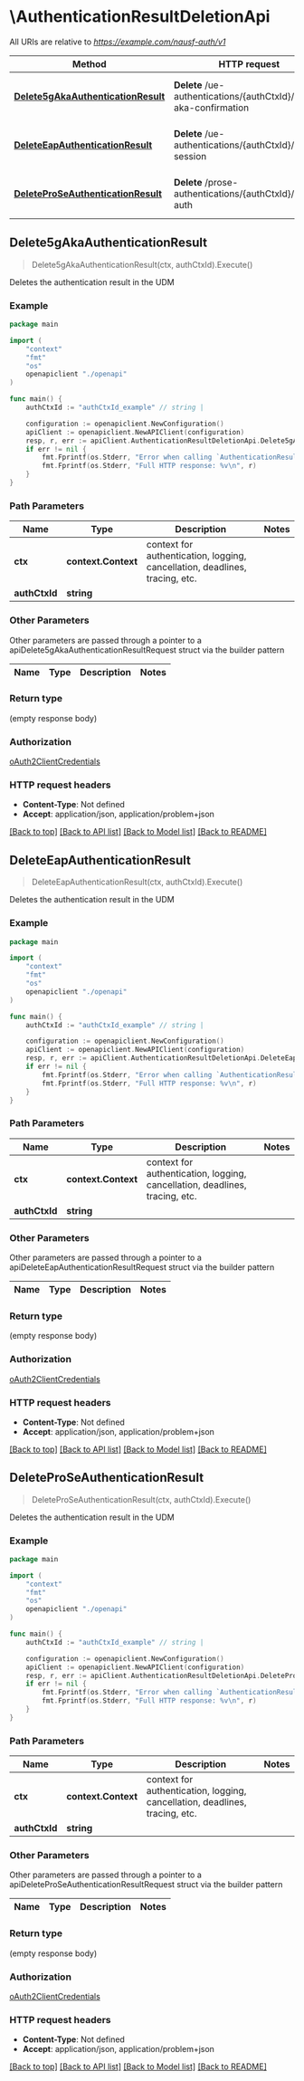 # \AuthenticationResultDeletionApi

All URIs are relative to *https://example.com/nausf-auth/v1*

Method | HTTP request | Description
------------- | ------------- | -------------
[**Delete5gAkaAuthenticationResult**](AuthenticationResultDeletionApi.md#Delete5gAkaAuthenticationResult) | **Delete** /ue-authentications/{authCtxId}/5g-aka-confirmation | Deletes the authentication result in the UDM
[**DeleteEapAuthenticationResult**](AuthenticationResultDeletionApi.md#DeleteEapAuthenticationResult) | **Delete** /ue-authentications/{authCtxId}/eap-session | Deletes the authentication result in the UDM
[**DeleteProSeAuthenticationResult**](AuthenticationResultDeletionApi.md#DeleteProSeAuthenticationResult) | **Delete** /prose-authentications/{authCtxId}/prose-auth | Deletes the authentication result in the UDM



## Delete5gAkaAuthenticationResult

> Delete5gAkaAuthenticationResult(ctx, authCtxId).Execute()

Deletes the authentication result in the UDM

### Example

```go
package main

import (
    "context"
    "fmt"
    "os"
    openapiclient "./openapi"
)

func main() {
    authCtxId := "authCtxId_example" // string | 

    configuration := openapiclient.NewConfiguration()
    apiClient := openapiclient.NewAPIClient(configuration)
    resp, r, err := apiClient.AuthenticationResultDeletionApi.Delete5gAkaAuthenticationResult(context.Background(), authCtxId).Execute()
    if err != nil {
        fmt.Fprintf(os.Stderr, "Error when calling `AuthenticationResultDeletionApi.Delete5gAkaAuthenticationResult``: %v\n", err)
        fmt.Fprintf(os.Stderr, "Full HTTP response: %v\n", r)
    }
}
```

### Path Parameters


Name | Type | Description  | Notes
------------- | ------------- | ------------- | -------------
**ctx** | **context.Context** | context for authentication, logging, cancellation, deadlines, tracing, etc.
**authCtxId** | **string** |  | 

### Other Parameters

Other parameters are passed through a pointer to a apiDelete5gAkaAuthenticationResultRequest struct via the builder pattern


Name | Type | Description  | Notes
------------- | ------------- | ------------- | -------------


### Return type

 (empty response body)

### Authorization

[oAuth2ClientCredentials](../README.md#oAuth2ClientCredentials)

### HTTP request headers

- **Content-Type**: Not defined
- **Accept**: application/json, application/problem+json

[[Back to top]](#) [[Back to API list]](../README.md#documentation-for-api-endpoints)
[[Back to Model list]](../README.md#documentation-for-models)
[[Back to README]](../README.md)


## DeleteEapAuthenticationResult

> DeleteEapAuthenticationResult(ctx, authCtxId).Execute()

Deletes the authentication result in the UDM

### Example

```go
package main

import (
    "context"
    "fmt"
    "os"
    openapiclient "./openapi"
)

func main() {
    authCtxId := "authCtxId_example" // string | 

    configuration := openapiclient.NewConfiguration()
    apiClient := openapiclient.NewAPIClient(configuration)
    resp, r, err := apiClient.AuthenticationResultDeletionApi.DeleteEapAuthenticationResult(context.Background(), authCtxId).Execute()
    if err != nil {
        fmt.Fprintf(os.Stderr, "Error when calling `AuthenticationResultDeletionApi.DeleteEapAuthenticationResult``: %v\n", err)
        fmt.Fprintf(os.Stderr, "Full HTTP response: %v\n", r)
    }
}
```

### Path Parameters


Name | Type | Description  | Notes
------------- | ------------- | ------------- | -------------
**ctx** | **context.Context** | context for authentication, logging, cancellation, deadlines, tracing, etc.
**authCtxId** | **string** |  | 

### Other Parameters

Other parameters are passed through a pointer to a apiDeleteEapAuthenticationResultRequest struct via the builder pattern


Name | Type | Description  | Notes
------------- | ------------- | ------------- | -------------


### Return type

 (empty response body)

### Authorization

[oAuth2ClientCredentials](../README.md#oAuth2ClientCredentials)

### HTTP request headers

- **Content-Type**: Not defined
- **Accept**: application/json, application/problem+json

[[Back to top]](#) [[Back to API list]](../README.md#documentation-for-api-endpoints)
[[Back to Model list]](../README.md#documentation-for-models)
[[Back to README]](../README.md)


## DeleteProSeAuthenticationResult

> DeleteProSeAuthenticationResult(ctx, authCtxId).Execute()

Deletes the authentication result in the UDM

### Example

```go
package main

import (
    "context"
    "fmt"
    "os"
    openapiclient "./openapi"
)

func main() {
    authCtxId := "authCtxId_example" // string | 

    configuration := openapiclient.NewConfiguration()
    apiClient := openapiclient.NewAPIClient(configuration)
    resp, r, err := apiClient.AuthenticationResultDeletionApi.DeleteProSeAuthenticationResult(context.Background(), authCtxId).Execute()
    if err != nil {
        fmt.Fprintf(os.Stderr, "Error when calling `AuthenticationResultDeletionApi.DeleteProSeAuthenticationResult``: %v\n", err)
        fmt.Fprintf(os.Stderr, "Full HTTP response: %v\n", r)
    }
}
```

### Path Parameters


Name | Type | Description  | Notes
------------- | ------------- | ------------- | -------------
**ctx** | **context.Context** | context for authentication, logging, cancellation, deadlines, tracing, etc.
**authCtxId** | **string** |  | 

### Other Parameters

Other parameters are passed through a pointer to a apiDeleteProSeAuthenticationResultRequest struct via the builder pattern


Name | Type | Description  | Notes
------------- | ------------- | ------------- | -------------


### Return type

 (empty response body)

### Authorization

[oAuth2ClientCredentials](../README.md#oAuth2ClientCredentials)

### HTTP request headers

- **Content-Type**: Not defined
- **Accept**: application/json, application/problem+json

[[Back to top]](#) [[Back to API list]](../README.md#documentation-for-api-endpoints)
[[Back to Model list]](../README.md#documentation-for-models)
[[Back to README]](../README.md)

